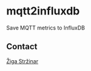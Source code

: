 # mqtt2influxdb
Save MQTT metrics to InfluxDB

## Contact
[Žiga Stržinar](mailto:ziga.strzinar@gmail.com)

